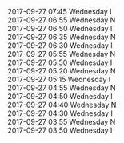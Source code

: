 2017-09-27 07:45 Wednesday  I  
2017-09-27 06:55 Wednesday  N  
2017-09-27 06:50 Wednesday  I  
2017-09-27 06:35 Wednesday  N  
2017-09-27 06:30 Wednesday  I  
2017-09-27 05:55 Wednesday  N  
2017-09-27 05:50 Wednesday  I  
2017-09-27 05:20 Wednesday  N  
2017-09-27 05:15 Wednesday  I  
2017-09-27 04:55 Wednesday  N  
2017-09-27 04:50 Wednesday  I  
2017-09-27 04:40 Wednesday  N  
2017-09-27 04:30 Wednesday  I  
2017-09-27 03:55 Wednesday  N  
2017-09-27 03:50 Wednesday  I  

